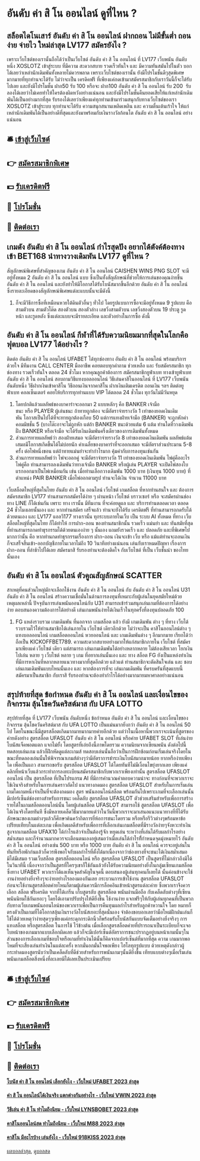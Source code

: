# อันดับ ค่า สิ โน ออนไลน์ ดูที่ไหน ?
## สล็อตไดโนเสาร์ อันดับ ค่า สิ โน ออนไลน์ ฝากถอน ไม่มีขั้นต่ำ ถอนง่าย จ่ายไว ใหม่ล่าสุด LV177 สมัครยังไง ?
เพราะเว็บไซต์ของเรานั้นถือได้ว่าเป็นเว็บไซต์ อันดับ ค่า สิ โน ออนไลน์ ที่ LV177 เว็บพนัน อันดับหนึ่ง XOSLOTZ เข้าสู่ระบบ ที่มีความ สะดวกสบาย รวดเร็วทันใจ และ มีความทันสมันไปในตัว บอกได้เลยว่าเหล่านักเดิมพันทั้งหลายไม่ควรพลาด เพราะเว็บไซต์ของเรานั้น ยังมีโปรโมชั้นดีๆสุดพิเศษมากมายที่ทุกท่านจะได้รับ ไม่ว่าจะเป็น เครดิคฟรี ที่เพียงแค่กดเข้ามาสมัครสมาชิกกับเราวันนี้ก็จะได้รับไปเลย และยังมีโปรโมชั้น ฝาก50 รับ 100 หรือจะ ฝาก100 อันดับ ค่า สิ โน ออนไลน์ รับ 200  รับลองได้เลยว่าไม่เคยทำให้ใครต้องผิดหวังอย่างแน่นอน และยังมีโปรโมชั้นคืนยอดเสียให้แก่เหล่านักเดิมพันได้เป็นอย่างมากที่สุด รับรองได้เลยว่าเพียงแค่ทุกท่านเข้ามาร่วมสนุกกับทางเว็บไซต์ของเรา XOSLOTZ เข้าสู่ระบบ ทุกท่านจะได้รับ ความสนุกสนานเพลิดเพลิน และ ความตื่นเต้นเร้าใจ ให้แก่เหล่านักเดิมพันได้เป็นอย่างดีที่สุดและยังมาพร้อมกับเงินรางวัลก้อนโต อันดับ ค่า สิ โน ออนไลน์ อย่างแน่นอน

## 🛎 [เข้าสู่เว็บไซต์](https://bit.ly/3SdLNi2)
## 👉 [สมัครสมาชิกพิเศษ](https://bit.ly/3SdLNi2)
## 💵 [รับเครดิตฟรี](https://bit.ly/3dyRKHj)
## 👑 [โปรโมชั่น](https://bit.ly/3dyRKHj)
## 📱 [ติดต่อเรา](https://bit.ly/3dyRKHj)

## เกมดัง อันดับ ค่า สิ โน ออนไลน์ กำไรสุดปัง อยากได้ตังค์ต้องทาง เข้า BET168 นำทางวางเดิมพัน LV177 ดูที่ไหน ?
สัญลักษณ์พิเศษที่สำคัญของเกม อันดับ ค่า สิ โน ออนไลน์ CAISHEN WINS PNG SLOT จะมีอยู่ทั้งหมด 2 อันดับ ค่า สิ โน ออนไลน์ แบบ ซึ่งเป็นทั้งสัญลักษณ์ที่ช่วยให้การเล่นของคุณง่ายขึ้น อันดับ ค่า สิ โน ออนไลน์ และยังทำให้มีโอกาสได้รับโบนัสมากขึ้นอีกด้วย อันดับ ค่า สิ โน ออนไลน์ ซึ่งรายละเอียดของสัญลักษณ์พิเศษแต่ละแบบนั้นจะมีดังนี้
1. ก็จะมีวิธีการซื้อที่เหมือนหวยใต้ดินตัวอื่นๆ ทั่วไป โดยรูปแบบการซื้อจะมีอยู่ทั้งหมด 9 รูปแบบ คือ สามตัวบน สามตัวโต๊ด สองตัวบน สองตัวล่าง เลขวิ่งสามตัวบน เลขวิ่งสองตัวบน 19 ประตู รูดหน้า และรูดหลัง ซึ่งแต่ละแบบจะมีรายละเอียด และตัวอย่างในการซื้อ ดังนี้

## อันดับ ค่า สิ โน ออนไลน์ กีฬาที่ได้รับความนิยมมากที่สุดในโลกคือฟุตบอล LV177 ได้อย่างไร ?
ติดต่อ อันดับ ค่า สิ โน ออนไลน์ UFABET ได้ทุกช่องทาง อันดับ ค่า สิ โน ออนไลน์ พร้อมบริการด้วยใจ มีทีมงาน CALL CENTER มืออาชีพ คอยตอบทุกคำถาม ช่วยเหลือ และ รับสมัครสมาชิก ทุกช่องทาง รวดเร็วทันใจ ตลอด 24 ชั่วโมง
หากคุณลูกค้าต้องการ สมัครสมาชิกยูฟ่าเบท ทางเข้ายูฟ่าเบท อันดับ ค่า สิ โน ออนไลน์ สอบถามวิธีแทงบอลออนไลน์ วิธีเล่นคาสิโนออนไลน์ ที่ LV177 เว็บพนัน อันดับหนึ่ง วิธีฝากเงินเข้าคาสิโน วิธีถอนเงินจากคาสิโน ฝากเงินเติมเครดิต ถอนเงิน ฯลฯ ติดต่อยูฟ่าเบท คอลเซ็นเตอร์ คอยให้บริการทุกท่านแบบ VIP ได้ตลอด 24 ชั่วโมง ทุกวันไม่มีวันหยุด
1. โดยปกติแล้วผลลัพธ์ของบาคาร่าจะออกมา 2 แบบหลักๆ คือ BANKER เจ้ามือชนะ หรือ PLAYER ผู้เล่นชนะ ถ้าทายถูกต้อง จะมีอัตราจ่ายรางวัล 1 เท่าของยอดเงินเดิมพัน โอกาสเป็นไปได้ที่จะทายถูกต้องเกือบ 50 แต่การแทงฝ่ายเจ้ามือ (BANKER) จะถูกหักค่าคอมมิชชั่น 5 (บางโต๊ะอาจะไม่ถูกหัก แต่ถ้า BANKER ชนะด้วยแต้ม 6 แต้ม ท่านใดที่วางเดิมพันฝั่ง BANKER หรือเจ้ามือ จะได้รับเงินเดิมพันครึ่งเดียวของการเดิมพันทั้งหมด
2. ส่วนการทายผลลัพธ์ว่า สองฝ่ายเสมอ จะมีอัตราจ่ายรางวัล 8 เท่าของยอดเงินเดิมพัน ผลลัพธ์แต้มเสมอมีโอกาสเกิดขึ้นได้ไม่บ่อยนัก ค่าเฉลี่ยของบาคาร่าที่จะออกเสมอ จะมีอัตราส่วนประมาน 5-8  ครั้ง ต่อไพ่หนึ่งขอน แต่ถ้าทายแม่นยำจะทำกำไรมาก คุ้มค่ากับการลงทุนเช่นกัน
3. ส่วนการทายผลลัพธ์ว่า ไพ่จะออกคู่ จะมีอัตราจ่ายรางวัล 11 เท่าของยอดเงินเดิมพัน ไพ่คู่คืออะไร ไพ่คู่คือ ท่านสามารถลงเดิมพันว่าทางเจ้ามือ BANKER หรือผู้เล่น PLAYER จะเปิดไพ่สองใบแรกออกมาเป็นไพ่เหมือนกัน เช่น เมื่อท่านเลือกวางเดิมพัน 1000 บาท (เงินทุน 1000 บาท) ที่ตำแหน่ง PAIR BANKER เมื่อไพ่ออกตามรูป ท่านจะได้เงิน จำนวน 11000 บาท

เว็บสล็อตใหญ่ที่สุดในไทย อันดับ ค่า สิ โน ออนไลน์ เว็บไซต์ เกมสล็อต ที่หากท่านสนใจ และ ต้องการสมัครสมาชิก LV177 ท่านสามารถสมัครได้ง่าย ๆ ผ่านหน้า เว็บไซต์ บราวเซอร์ หรือ จะสมัครผ่านช่องทาง LINE ก็ได้เช่นกัน เพราะ ทาง เรานั้น มีทีมงาน ที่จะค่อยดูแล และ บริการท่านตลอดเวลา ตลอด 24 ชั่วโมงเลยนั้นเอง และ หากท่านสมัคร เสร็จแล้ว ท่านจะยังได้รับ เครดิตฟรี ที่ท่านสามารถกดรับได้ด้วยตนเอง และ LV177 แอลวี177 ทางเรานั้น ทุกระบบภายในเว็บ เป็น ระบบ AI ทั้งหมด ที่ทาง เว็บสล็อตใหญ่ที่สุดในไทย ก็ได้ทำให้ การฝาก-ถอน ของท่านสมาชิกนั้น รวดเร็ว แม่นยำ และ ทันสมัยที่สุด ที่ท่านสามารถกดทำธุรกรรมได้ด้วยตนเองง่าย ๆ นั้นเอง แถมยังรวดเร็ว และ ปลอดภัย และที่พิเศษไปมากกว่านั้น คือ หากท่านกดทำธุรกรรมเรื่องการ ฝาก-ถอน เงินจะเข้า เว็บ หรือ แม้แต่ท่านจะถอนเงิน ก็จะเสร็จสิ้นเข้า-ออกบัญชีภายในเวลาไม่ถึง 10 วินาทีอย่างแน่นอน เล่นกับเราหมดปัญหา เรื่องการฝาก-ถอน ที่ล่าช้าไปได้เลย สมัครมาสิ รับรองท่านจะต้องติดใจ กับเว็บไซต์ ที่เป็น เว็บชั้นนำ ของไทยนั้นเอง

## อันดับ ค่า สิ โน ออนไลน์ ตัวคูณสัญลักษณ์ SCATTER
สาเหตุที่คนส่วนใหญ่มักจะเลือกใช้งาน อันดับ ค่า สิ โน ออนไลน์ กับ อันดับ ค่า สิ โน ออนไลน์ U31 อันดับ ค่า สิ โน ออนไลน์ สร้างความเชื่อมั่นในด้านการลงทุนที่เหมาะกับผู้เล่นในยุคสมัยใหม่ด้วยเหตุผลเหล่านี้
ปัจจุบันการเล่นพนันออนไลน์กับ U31 สามารถเข้าร่วมสนุกเล่นเกมที่ต้องการได้อย่างง่าย ตอบสนองความต้องการได้อย่างดี เล่นเกมพนันง่ายได้เงินเร็วในทุกครั้งที่ลงทุนปลอดภัย 100
1. FG แหล่งรวบรวม เกมเดิมพัน ที่นอกจาก เกมสล็อต แล้ว ยังมี เกมเดิมพัน ต่าง ๆ ที่ทาง เว็บได้รวบรวมไว้ให้ท่านสมาชิกได้เล่นภายใน เว็บไซต์ เดียวอีกด้วย ไม่ว่าจะเป็น คาสิโนออนไลน์ต่าง ๆ แทงบอลออนไลน์ เกมสล็อตออนไลน์ หวยออนไลน์ และ เกมเดิมพันต่าง ๆ อีกมากมาย เรียกได้ว่า ถือเป็น KICKOFFBET789. ความสะดวกสบายอย่างมากให้แก่สมาชิกภายใน เว็บไซต์ ที่สมัครมาเพียงแค่ เว็บไซต์ เดียว แต่สามารถ เล่นเกมเดิมพันได้อย่างหลากหลาย ไม่ต้องเสียเวลา โยกเงินไปเล่น หลาย ๆ เว็บไซต์ หลาย ๆ เกม ที่อยากเล่นนั้นเอง และ ทาง สล็อต FG ยังเป็นแหล่งทำเงินที่มีการหาเงินที่หลากหลายแนวทางมากที่สุดอีกด้วย แล้วแต่ ท่านสมาชิกจะตัดสินใจเล่น และ ชอบเล่นเกมเดิมพันแบบไหนนั้นเอง และ หากต้องการที่จะ เล่นเกมเดิมพัน ที่ครบครันที่สุดแบบนี้ สมัครมาเป็นสมาชิก กับเราสิ รับรองท่านจะต้องทำกำไรได้อย่างมากมายมหาศาลอย่างแน่นอน

## สรุปท้ายที่สุด ข้อกำหนด อันดับ ค่า สิ โน ออนไลน์ และเงื่อนไขของกิจกรรม ลุ้นโชควันคริสต์มาส กับ UFA LOTTO
สรุปท้ายที่สุด ที่ LV177 เว็บพนัน อันดับหนึ่ง ข้อกำหนด อันดับ ค่า สิ โน ออนไลน์ และเงื่อนไขของกิจกรรม ลุ้นโชควันคริสต์มาส กับ UFA LOTTO เป็นแม่นมากยิ่งกว่า อันดับ ค่า สิ โน ออนไลน์ 50 ไป โดยในขณะนี้มีสูตรสล็อตเกิดมากมายมากมายค่ายอีกด้วย แต่ว่าในเนื้อหานี้พวกเราจะเน้นที่สูตรของค่ายดังอย่าง สูตรสล็อต UFASLOT อันดับ ค่า สิ โน ออนไลน์ หรือค่าย UFABET SLOT ที่เล่นง่าย โบนัสแจ็คพอตแตก แจกไม่ยั้ง โดยสูตรที่เอ่ยถึงนี้ภาพโดยรวม
ความนิยมจากเซียนพนัน ดังต่อไปนี้ ทดสอบเล่นเกม แล้วก็ฝึกหัดดูแต่ละเกมส์ ทดสอบเล่นนั้นถือว่าเป็นการฝึกซ้อมก่อนเริ่มเล่นจริงโดยในขณะที่ทดลองเล่นนั้นให้พิจารณาเกมส์ต่างๆว่ามีอัตราการชำระเงินโบนัสมากมายน้อย ยากหรือง่ายเพียงใด เพื่อเป็นแถว
สามารถขอรับ สูตรสล็อต UFASLOT ได้โดยทันทีไม่มีเงื่อนไขยุ่งยากเลย เพียงแค่คลิกที่หน้าเว็บแล้วกระทำการลงทะเบียนสมัครสมาชิกกับพวกเราเพียงเท่านั้น สูตรสล็อต UFASLOT ออนไลน์ เป็น สูตรสล็อต ที่เป็นโปรแกรม AI ที่มีการคำนวณคำตอบความน่าจะ
ทางก่อนที่จะพวกเราจะใช้เงินจริงสำหรับในการเล่นคราวถัดไป แนวทางกดมอง สูตรสล็อต UFASLOT สำหรับในการเริ่มเล่นเกมใดเกมหนึ่งจำเป็นที่จะต้องกดมอง สูตร พนันออนไลน์สล็อต พร้อมกันไปเพราะเกมที่จะเลือกเล่นนั้นมีเปอร์เซ็นต์ช่องทางสำหรับการชนะ
เคล็ดลับ สูตรสล็อต UFASLOT ตัวช่วยเสริมสำหรับเพื่อการสร้างรายได้ในเกมสล็อตออนไลน์นั้น โดยผู้เล่นสล็อต UFASLOT สามารถใช้ สูตรสล็อต UFASLOT เพื่อได้เงินจริงโดยทันที ซึ่งมีหลายเคล็ดวิธีมากมายแต่ว่าในวันนี้พวกเราจะมาเสนอแนะแนวทางที่ที่ได้รับ
ลักษณะของเกมต่างๆแล้วก็ศึกษาค้นคว้ากิตการยี่ห้อการชนะโดยรวม หรือหรือรีวิวต่างๆพร้อมหาข้อเปรียบเทียบในแต่ละเกม เพื่อเกิดผลดีสำหรับเพื่อการที่เลือกเล่นเกมสล็อตที่มีรางวัลง่ายๆจังหวะทำเงินสูงจากเกมสล็อต UFAX10 ได้กำไรแล้วจำเป็นต้องรู้จัก
หยุดเล่น ระหว่างที่เล่นได้รับผลกำไรอย่างสม่ำเสมอ และก็จำนวนมากควรจะเตือนตนเองอยู่เสมอว่าเมื่อเล่นได้กำไรที่้กำหนดจุดมุ่งหมายไว้ อันดับ ค่า สิ โน ออนไลน์ อย่างเช่น 500 บาท หรือ 1000 บาท อันดับ ค่า สิ โน ออนไลน์ ควรจะอยู่เล่นในทันทีหรือพักก่นแล้วก็ควรพึงพอใจกับผลกำไรที่ตั้งได้มาเนื่องจากว่าช่องทางที่จะชนะได้เงินสม่ำเสมอมิได้มีเสมอ
รวมเว็บสล็อต สูตรสล็อตออนไลน์ หรือ สูตรสล็อต UFASLOT เป็นสูตรที่ไม่กล่าวถึงมิได้ในวินาทีนี้ เนื่องจากว่าเป็นสูตรที่ใครๆเขาก็ใช้กันแล้วยังได้รับความนิยมอย่างยิ่งในกลุุ่มเซียนเกมสล็อต ซึ่งทาง UFABET พวกเราได้แลเห็นจุดสำคัญในจุดนี้ ตอบสนองผู้เล่นทุกคนก็เลยได้
นั้นค่อนข้างจะใช้งานง่ายอย่างยิ่งจริงๆจะง่ายอย่างไรลองมองกันเลย กระบวนการเข้าใช้งาน สูตรสล็อต UFASLOT ก่อนจะใช้งานสูตรสล็อตค่ายไหนก็ตามผู้เล่นควรมีการล็อคอินเข้าหน้าสูตรแต่ละค่าย ซึ่งพวกเราจึงควรเลือก สล็อต ฟรีเครดิต จากที่ได้เกริ่น
เก็บสูตรลับ สูตรสล็อต พนันผ่านมือถือ กับเคล็ดลับต่างๆที่เซียนพนันนิยมใช้กันเยอะๆ โดยได้เอามาปรับปรุงให้ดียิ่งขึ้น ใช้งานง่าย แจกฟรีๆให้กับผู้เล่นทุกคนที่เป็นพวกกับทางเว็บเกมพนันออนไลน์ของพวกเราเพื่อเป็นการคืนทุนผลกำไรสำหรับลูกค้าหวานใจ โดย
หมายก็ตรงตัวเป็นเกมที่ได้โอกาสลุ้นเงินรางวัลโบนัสเยอะที่สุดนั่นเอง จำต้องขอบอกเลยว่ามือใหม่ฝึกฝนเล่นก็ใช้ได้ด้วยเหตุว่าง่ายสุดๆๆเพียงแค่กระดุกกระดิกนิ้วก็พร้อมรับโบนัสกันแบบจัดเต็มอย่างยิ่งจริงๆ การแทงสล็อต หรือสูตรสล็อต ในการใช้
ไว้ข้างต้น เมื่อเลือกสูตรสล็อตค่ายที่ปรารถนาเป็นระเบียบก็จะเจอใบหน้าของเกมมากแบบเลือกผิดเลย แล้วก็จะมีเปอร์เซ็นต์อัตราการชนะปรากฏอยู่บนหน้าเกมนั้นๆในส่วนของการเลือกเกมที่ชอบใจหรือเกมที่ทำเงินได้นั้นก็คิดจากเปอร์เซ็นต์ที่มากที่สุด ความ
เกมมากพอไหมที่จะเสี่ยงเล่นทำเงินในแต่ละครั้ง หากมั่นอกมั่นใจพอเพียง ไฮโลทุกรูปแบบ ด้วยเหตุดังกล่าวผู้กระทำดมองสูตรนับว่าเป็นเคล็ดลับที่ดีช่วยสำหรับการพนันเกมๆนั้นดียิ่งขึ้น เทียบแบบต่างๆเมื่อเริ่มเล่นพนันเกมสล็อตสิ่งหนึ่งที่ละเลยมิได้เลยเป็นประเมินเปรียบ

## 🛎 [เข้าสู่เว็บไซต์](https://bit.ly/3SdLNi2)
## 👉 [สมัครสมาชิกพิเศษ](https://bit.ly/3SdLNi2)
## 💵 [รับเครดิตฟรี](https://bit.ly/3dyRKHj)
## 👑 [โปรโมชั่น](https://bit.ly/3dyRKHj)
## 📱 [ติดต่อเรา](https://bit.ly/3dyRKHj)

#### [โบนัส ค่า สิ โน ออนไลน์ เลือกยังไง - เว็บใหม่ UFABET 2023 ล่าสุด](https://atom.io/themes/โบนัส%20ค่า%20สิ%20โน%20ออนไลน์%20เลือกยังไง%20-%20เว็บใหม่%20ufabet%202023%20ล่าสุด)
#### [ค่า สิ โน ออนไลน์ได้เงินจริง แตกต่างกันอย่างไร - เว็บใหม่ VWIN 2023 ล่าสุด](https://atom.io/themes/ค่า%20สิ%20โน%20ออนไลน์ได้เงินจริง%20แตกต่างกันอย่างไร%20-%20เว็บใหม่%20vwin%202023%20ล่าสุด)
#### [วิธีเล่น ค่า สิ โน ทำไมถึงนิยม - เว็บใหม่ LYNSBOBET 2023 ล่าสุด](https://atom.io/themes/วิธีเล่น%20ค่า%20สิ%20โน%20ทำไมถึงนิยม%20-%20เว็บใหม่%20lynsbobet%202023%20ล่าสุด)
#### [คาสิโนออนไลน์สด ทำไมถึงนิยม - เว็บใหม่ M88 2023 ล่าสุด](https://atom.io/themes/คาสิโนออนไลน์สด%20ทำไมถึงนิยม%20-%20เว็บใหม่%20m88%202023%20ล่าสุด)
#### [คาสิโน มีอะไรบ้าง เล่นยังไง - เว็บใหม่ 918KISS 2023 ล่าสุด](https://atom.io/themes/คาสิโน%20มีอะไรบ้าง%20เล่นยังไง%20-%20เว็บใหม่%20918kiss%202023%20ล่าสุด)

[ผลบอลล่าสุด](https://siamsport.tv "ผลบอลล่าสุด"), [ดูบอลสด](https://siamsport.tv/ดูบอลสด "ดูบอลสด")